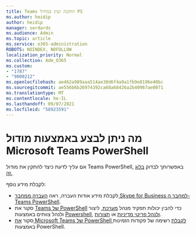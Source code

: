 ```yaml
---
title: Teams התקנה ועיון במודול PS
ms.author: heidip
author: heidip
manager: serdards
ms.audience: Admin
ms.topic: article
ms.service: o365-administration
ROBOTS: NOINDEX, NOFOLLOW
localization_priority: Normal
ms.collection: Adm_O365
ms.custom:
- "1787"
- "9000212"
ms.openlocfilehash: ae462a989aaa514ae30d6f4a9a1fb9e8196e40bc
ms.sourcegitcommit: ae556b6b26974392ca68a68426a2b40967ae0071
ms.translationtype: MT
ms.contentlocale: he-IL
ms.lasthandoff: 09/07/2021
ms.locfileid: "58923591"
---
```

# <a name="what-you-can-accomplish-with-microsoft-teams-powershell-module"></a>מה ניתן לבצע באמצעות מודול Microsoft Teams PowerShell

אם עליך לדעת כיצד להתקין את מודול Teams PowerShell, באפשרותך לבדוק [בלוג זה.](https://blogs.technet.microsoft.com/skypehybridguy/2017/11/07/microsoft-teams-powershell-support/)

לקבלת מידע נוסף:

- לקבלת מידע אודות העברה, ראה [העברה ממחבר Skype for Business למחבר ה- Teams PowerShell](https://docs.microsoft.com/microsoftteams/teams-powershell-move-from-sfbo#how-to-migrate).
- סקור את [Teams של PowerShell](https://docs.microsoft.com/MicrosoftTeams/teams-powershell-overview) כדי להבין יכולות תפקיד מנהל [מערכת](https://docs.microsoft.com/MicrosoftTeams/using-admin-roles), ליצור ולנהל צוותים באמצעות [Powershell](https://docs.microsoft.com/MicrosoftTeams/teams-powershell-overview#creating-and-managing-teams-via-powershell), [ולנהל פריטי מדיניות](https://docs.microsoft.com/MicrosoftTeams/teams-powershell-overview#managing-policies-via-powershell) או [תצורות](https://docs.microsoft.com/MicrosoftTeams/teams-powershell-overview#managing-configurations-via-powershell). 
- סקור [את Microsoft Teams של PowerShell לקבלת](https://docs.microsoft.com/powershell/module/teams/?view=teams-ps) רשימה של פקודות הזמינות באמצעות PowerShell. 
